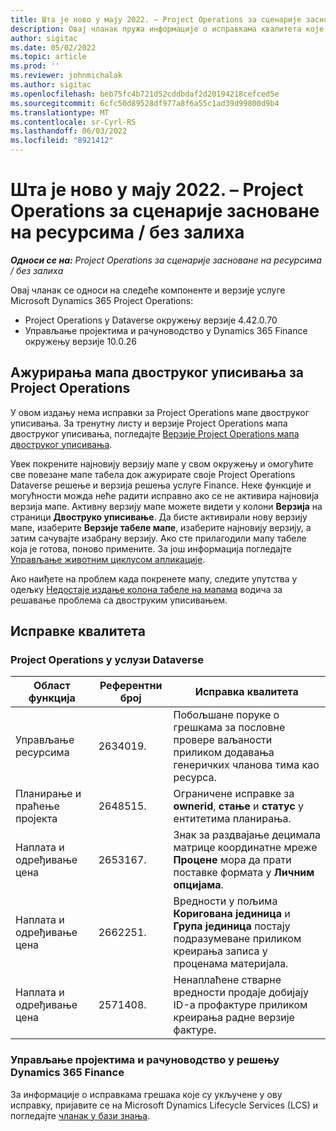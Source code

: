 ```yaml
---
title: Шта је ново у мају 2022. – Project Operations за сценарије засноване на ресурсима / без залиха
description: Овај чланак пружа информације о исправкама квалитета које су доступне у издању услуге Microsoft Dynamics 365 Project Operations за мај 2022. за сценарије засноване на ресурсима/без залиха.
author: sigitac
ms.date: 05/02/2022
ms.topic: article
ms.prod: ''
ms.reviewer: johnmichalak
ms.author: sigitac
ms.openlocfilehash: beb75fc4b721d52cddbdaf2d20194218cefced5e
ms.sourcegitcommit: 6cfc50d89528df977a8f6a55c1ad39d99800d9b4
ms.translationtype: MT
ms.contentlocale: sr-Cyrl-RS
ms.lasthandoff: 06/03/2022
ms.locfileid: "8921412"
---
```

# <a name="whats-new-may-2022---project-operations-for-resourcenon-stocked-based-scenarios"></a>Шта је ново у мају 2022. – Project Operations за сценарије засноване на ресурсима / без залиха

_**Односи се на:** Project Operations за сценарије засноване на ресурсима / без залиха_

Овај чланак се односи на следеће компоненте и верзије услуге Microsoft Dynamics 365 Project Operations:

- Project Operations у Dataverse окружењу верзије 4.42.0.70
- Управљање пројектима и рачуноводство у Dynamics 365 Finance окружењу верзије 10.0.26

## <a name="project-operations-dual-write-maps-updates"></a>Ажурирања мапа двоструког уписивања за Project Operations

У овом издању нема исправки за Project Operations мапе двоструког уписивања. За тренутну листу и верзије Project Operations мапа двоструког уписивања, погледајте [Верзије Project Operations мапа двоструког уписивања](../environment/resource-dual-write-maps.md).

Увек покрените најновију верзију мапе у свом окружењу и омогућите све повезане мапе табела док ажурирате своје Project Operations Dataverse решење и верзија решења услуге Finance. Неке функције и могућности можда неће радити исправно ако се не активира најновија верзија мапе. Активну верзију мапе можете видети у колони **Верзија** на страници **Двоструко уписивање**. Да бисте активирали нову верзију мапе, изаберите **Верзије табеле мапе**, изаберите најновију верзију, а затим сачувајте изабрану верзију. Ако сте прилагодили мапу табеле која је готова, поново примените. За још информација погледајте [Управљање животним циклусом апликације](/dynamics365/fin-ops-core/dev-itpro/data-entities/dual-write/app-lifecycle-management).

Ако наиђете на проблем када покренете мапу, следите упутства у одељку [Недостаје издање колона табеле на мапама](/dynamics365/fin-ops-core/dev-itpro/data-entities/dual-write/dual-write-troubleshooting-finops-upgrades#missing-table-columns-issue-on-maps) водича за решавање проблема са двоструким уписивањем.

## <a name="quality-updates"></a>Исправке квалитета
### <a name="project-operations-on-dataverse"></a>Project Operations у услузи Dataverse

| Област функција | Референтни број | Исправка квалитета |
| --- | --- | --- |
| Управљање ресурсима | 2634019. | Побољшане поруке о грешкама за пословне провере ваљаности приликом додавања генеричких чланова тима као ресурса. |
| Планирање и праћење пројекта | 2648515. | Ограничене исправке за **ownerid**, **стање** и **статус** у ентитетима планирања. |
| Наплата и одређивање цена | 2653167. | Знак за раздвајање децимала матрице координатне мреже **Процене** мора да прати поставке формата у **Личним опцијама**. |
| Наплата и одређивање цена| 2662251. | Вредности у пољима **Коригована јединица** и **Група јединица** постају подразумеване приликом креирања записа у проценама материјала. |
| Наплата и одређивање цена| 2571408. | Ненаплаћене стварне вредности продаје добијају ID-а профактуре приликом креирања радне верзије фактуре. |

### <a name="project-management-and-accounting-in-dynamics-365-finance"></a>Управљање пројектима и рачуноводство у решењу Dynamics 365 Finance

За информације о исправкама грешака које су укључене у ову исправку, пријавите се на Microsoft Dynamics Lifecycle Services (LCS) и погледајте [чланак у бази знања](https://fix.lcs.dynamics.com/Issue/Details?bugId=662864).
